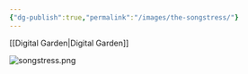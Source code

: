 ```yaml
---
{"dg-publish":true,"permalink":"/images/the-songstress/"}
---
```


[[Digital Garden\|Digital Garden]]

![songstress.png](/img/user/images/songstress.png)